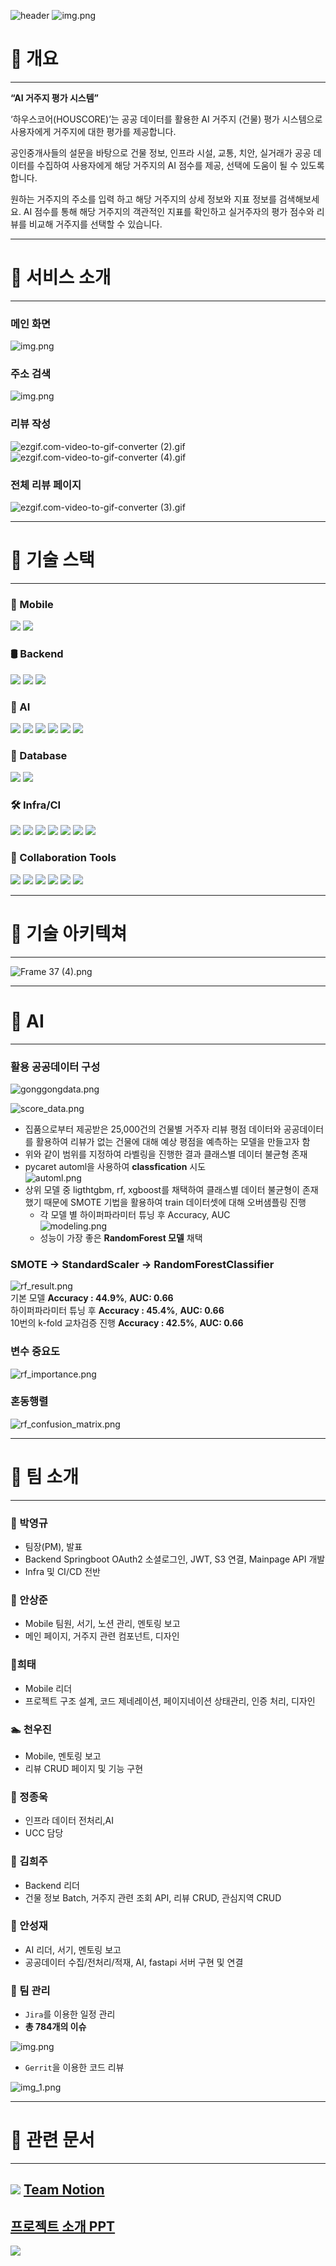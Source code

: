 ![header](https://capsule-render.vercel.app/api?type=waving&height=250&color=gradient&reversal=true&fontAlignY=44&stroke=FFFFFF)
![img.png](resources/img.png)
# 🏡 개요
***

**“AI  거주지 평가 시스템”**

‘하우스코어(HOUSCORE)’는 공공 데이터를 활용한 AI 거주지 (건물) 평가 시스템으로 사용자에게 거주지에 대한 평가를 제공합니다.

공인중개사들의 설문을 바탕으로 건물 정보, 인프라 시설, 교통, 치안, 실거래가 공공 데이터를 수집하여 사용자에게 해당 거주지의 AI 점수를 제공, 선택에 도움이 될 수 있도록 합니다.

원하는 거주지의 주소를 입력 하고 해당 거주지의 상세 정보와 지표 정보를 검색해보세요. AI 점수를 통해 해당 거주지의 객관적인 지표를 확인하고 실거주자의 평가 점수와 리뷰를 비교해 거주지를 선택할 수 있습니다.


***
# 🏡 서비스 소개
***

### 메인 화면

![img.png](resources/메인화면.gif)

### 주소 검색

![img.png](resources/주소검색.gif)

### 리뷰 작성

![ezgif.com-video-to-gif-converter (2).gif](resources/리뷰작성.gif)
![ezgif.com-video-to-gif-converter (4).gif](resources/리뷰작성2.gif)


### 전체 리뷰 페이지

![ezgif.com-video-to-gif-converter (3).gif](resources/전체리뷰페이지.gif)

***
# 🏡 기술 스택
***
### 📱 Mobile
![](https://img.shields.io/badge/Dart-0175C2?style=flat-square&logo=Dart&logoColor=white) ![](https://img.shields.io/badge/Flutter%203.19.5-02569B?style=flat-square&logo=Flutter&logoColor=white)

### 🛢 Backend
![](https://img.shields.io/badge/JAVA%2017-2F2625?style=flat-square&logo=CoffeeScript&logoColor=white) ![](https://img.shields.io/badge/SpringBoot%203.2.4-6DB33F?style=flat-square&logo=SpringBoot&logoColor=white)
![](https://img.shields.io/badge/FastAPI%2017-009688?style=flat-square&logo=fastapi&logoColor=white)

### 🤖 AI
![](https://img.shields.io/badge/Python%203.11-3776AB?style=flat-square&logo=Python&logoColor=white)
![](https://img.shields.io/badge/Pandas%202.1.4-150458?style=flat-square&logo=pandas&logoColor=white)
![](https://img.shields.io/badge/Pycarot%203.3.1-00B0D8?style=flat-square&logo=&logoColor=white)
![](https://img.shields.io/badge/scikitlearn%201.4.2-F7931E?style=flat-square&logo=scikit-learn&logoColor=white)
![](https://img.shields.io/badge/xgboost%202.0.3-F7901E?style=flat-square&logo=&logoColor=white)
![](https://img.shields.io/badge/lightgbm%204.3.0-57182D?style=flat-square&logo=&logoColor=white)

### 💾 Database
![](https://img.shields.io/badge/MongoDB-47A248?style=flat-square&logo=MongoDB&logoColor=white)
![](https://img.shields.io/badge/PostgreSQL%2016.2-4169E1?style=flat-square&logo=postgresql&logoColor=white)
### 🛠 Infra/CI
![](https://img.shields.io/badge/Nginx-009639?style=flat-square&logo=nginx&logoColor=white)
![](https://img.shields.io/badge/Amazon%20EC2-FF9900?style=flat-square&logo=AmazonEC2&logoColor=white)
![](https://img.shields.io/badge/Docker%2025.0.4-2496ED?style=flat-square&logo=Docker&logoColor=white)
![](https://img.shields.io/badge/Jenkins-D24939?style=flat-square&logo=Jenkins&logoColor=white)
![](https://img.shields.io/badge/Sonatype%20Nexus%20Repository-1B1C30?style=flat-square&logo=Sonatype&logoColor=white)
![](https://img.shields.io/badge/SonarQube-4E9BCD?style=flat-square&logo=SonarQube&logoColor=white)
![](https://img.shields.io/badge/Portainer-13BEF9?style=flat-square&logo=portainer&logoColor=white)
### 📅 Collaboration Tools
![](https://img.shields.io/badge/GitLab-FC6D26?style=flat-square&logo=Gitlab&logoColor=white)
![](https://img.shields.io/badge/Jira-0052CC?style=flat-square&logo=Jira&logoColor=white) ![](https://img.shields.io/badge/Figma-F24E1E?style=flat-square&logo=Figma&logoColor=white)
![](https://img.shields.io/badge/Notion-000000?style=flat-square&logo=notion&logoColor=white)
![](https://img.shields.io/badge/Gerrit-EEEEEE?style=flat-square&logo=gerrit&logoColor=black)
![](https://img.shields.io/badge/MatterMost-0058CC?style=flat-square&logo=mattermost&logoColor=white)


***
# 🏡 기술 아키텍쳐
***

![Frame 37 (4).png](resources/아키텍쳐.png)

***
# 🏡 AI
***
### 활용 공공데이터 구성
![gonggongdata.png](resources/gonggongdata.png)

![score_data.png](resources/score_data.png)
- 집품으로부터 제공받은 25,000건의 건물별 거주자 리뷰 평점 데이터와 공공데이터를 활용하여 리뷰가 없는 건물에 대해 예상 평점을 예측하는 모델을 만들고자 함
- 위와 같이 범위를 지정하여 라벨링을 진행한 결과 클래스별 데이터 불균형 존재
- pycaret automl을 사용하여 **classfication** 시도 <br/>
  ![automl.png](resources/automl.png)
- 상위 모델 중 ligthtgbm, rf, xgboost를 채택하여 클래스별 데이터 불균형이 존재했기 때문에 SMOTE 기법을 활용하여 train 데이터셋에 대해 오버샘플링 진행
  - 각 모델 별 하이퍼파라미터 튜닝 후 Accuracy, AUC <br/>
    ![modeling.png](resources/modeling.png)<br/>
  - 성능이 가장 좋은 **RandomForest 모델** 채택
  
###  SMOTE → StandardScaler → RandomForestClassifier
![rf_result.png](resources/rf_result.png)<br/>
기본 모델 **Accuracy : 44.9%**, **AUC: 0.66** <br/>
하이퍼파라미터 튜닝 후 **Accuracy : 45.4%**, **AUC: 0.66** <br/>
10번의 k-fold 교차검증 진행 **Accuracy : 42.5%**, **AUC: 0.66** <br/>
### 변수 중요도
![rf_importance.png](resources/rf_importance.png)<br/>
### 혼동행렬
![rf_confusion_matrix.png](resources/rf_confusion_matrix.png)<br/>

***
# 🏡 팀 소개
***

### 👑 박영규
- 팀장(PM), 발표
- Backend Springboot OAuth2 소셜로그인, JWT, S3 연결, Mainpage API 개발
- Infra 및 CI/CD 전반

### 🐲 안상준
- Mobile 팀원, 서기, 노션 관리, 멘토링 보고
- 메인 페이지, 거주지 관련 컴포넌트, 디자인

### 🐑희태
- Mobile 리더
- 프로젝트 구조 설계, 코드 제네레이션, 페이지네이션 상태관리, 인증 처리, 디자인

### 🏊‍ 천우진
- Mobile, 멘토링 보고
- 리뷰 CRUD 페이지 및 기능 구현

### 🧗‍ 정종욱
- 인프라 데이터 전처리,AI
- UCC 담당

### 🐶 김희주
- Backend 리더
- 건물 정보 Batch, 거주지 관련 조회 API, 리뷰 CRUD, 관심지역 CRUD

### 🐻 안성재
- AI 리더, 서기, 멘토링 보고
- 공공데이터 수집/전처리/적재, AI, fastapi 서버 구현 및 연결



### 👥 팀 관리
- `Jira`를 이용한 일정 관리
- **총 784개의 이슈**

![img.png](resources/img2.png)

- `Gerrit`을 이용한 코드 리뷰

![img_1.png](resources/img_1.png)

***
# 🏡 관련 문서
***

## ![](https://img.shields.io/badge/-000000?style=flat-square&logo=notion&logoColor=white) [Team Notion](https://faceted-scallion-14e.notion.site/HOUSCORE-248c8513604545e6af56f22a9d82c0e9?pvs=4)

## [프로젝트 소개 PPT](https://www.miricanvas.com/v/137to7g)

![](https://capsule-render.vercel.app/api?type=slice&height=250&color=gradient&text=넥카라쿠배&fontAlign=15&textBg=false&fontSize=30&reversal=false&fontAlignY=50&animation=twinkling&fontColor=FFFFFF&section=footer&desc=박영규%20김희주%20안성재%20천우진%20안상준%20양희태%20정종욱&descAlignY=85)